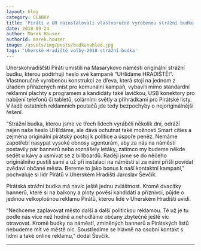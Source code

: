 ```yaml
---
layout: blog
category: CLANKY
title: 'Piráti v UH nainstalovali vlastnoručně vyrobenou strážní budku. Má i USB'
date: 2018-09-24
author: Marek Houser
authorId: marek.houser
image: /assets/img/posts/budkanahled.jpg
tags: 'Uherské-Hradiště volby-2018 strážní-budka'
---
```

Uherskohradišťští Piráti umístili na Masarykovo náměstí originální strážní budku, kterou podtrhují heslo své kampaně “UHlídáme HRADIŠTĚ!”. Vlastnoručně vyrobenou konstrukci ze dřeva, která stojí na jednom z úřadem přiřazených míst pro komunální kampaň, vybavili mimo standardní reklamní plachty s programem a kandidáty také lavičkou, USB konektory pro nabíjení telefonů či tabletů, solárními světly a přihrádkami pro Pirátské listy. V řadě ostatních reklamních poutačů jde tedy bezpochyby o nejoriginálnější řešení.

“Strážní budka, kterou jsme ve třech lidech vyráběli několik dní, odráží nejen naše heslo UHlídáme, ale dává ochutnat také možnosti Smart cities a zejména originální pirátský postoj k politice a úspoře peněz. Nemáme zapotřebí nasypat vysoké obnosy agenturám, aby za nás na náměstí postavily pár bannerů nebo roznášely letáky, zatímco my budeme někde sedět u kávy a usmívat se z billboardů. Raději jsme se do něčeho originálního pustili sami a už při instalaci na náměstí si za námi přišli povídat zvědaví občané města. Bereme to jako bonus k naší kontaktní kampani,” pochvaluje si lídr Pirátů v Uherském Hradišti Jaroslav Ševčík.

Pirátská strážní budka má navíc ještě jednu zvláštnost. Kromě dvacítky bannerů, které si na balkony a ploty pověsí kandidáti a příznivci, půjde o jedinou velkoplošnou reklamu Pirátů, kterou lidé v Uherském Hradišti uvidí.

“Nechceme zaplavovat město další a další politickou reklamou. Té už je tu podle nás více než hodně a nehodláme občany zbytečně ještě víc otravovat. Kromě budky na náměstí, zmíněných bannerů a Pirátských listů nebudeme mít ve městě nic. Soustředíme se hlavně na osobní kontakt s lidmi a také online reklamu,” dodal Ševčík.

- - -
